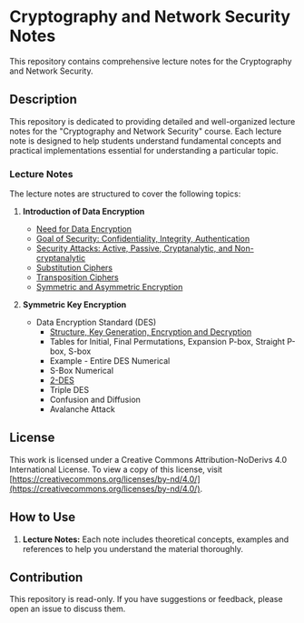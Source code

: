 # Cryptography and Network Security Notes

This repository contains comprehensive lecture notes for the Cryptography and Network Security.
## Description

This repository is dedicated to providing detailed and well-organized lecture notes for the "Cryptography and Network Security" course. Each lecture note is designed to help students understand fundamental concepts and practical implementations essential for understanding a particular topic.

### Lecture Notes

The lecture notes are structured to cover the following topics:

1. **Introduction of Data Encryption**
    - [Need for Data Encryption](https://github.com/leenanadkar/Cryptography-and-Network-Security-Notes/blob/main/Need%20for%20Data%20Encryption)
    - [Goal of Security: Confidentiality, Integrity, Authentication](https://github.com/leenanadkar/Cryptography-and-Network-Security-Notes/blob/main/Goal%20of%20Security%3A%20Confidentiality%2C%20Integrity%2C%20Authentication)
    - [Security Attacks: Active, Passive, Cryptanalytic, and Non-cryptanalytic](https://github.com/leenanadkar/Cryptography-and-Network-Security-Notes/commit/b38b91dbe06b2d9839bd6a7504293ec1ff913de1)
    - [Substitution Ciphers](https://github.com/leenanadkar/Cryptography-and-Network-Security-Notes/blob/main/Substitution%20Ciphers)
    - [Transposition Ciphers](https://github.com/leenanadkar/Cryptography-and-Network-Security-Notes/blob/main/Transposition%20Ciphers)
    - [Symmetric and Asymmetric Encryption](https://github.com/leenanadkar/Cryptography-and-Network-Security-Notes/blob/main/Symmetric%20and%20Asymmetric%20Encryptions)

2. **Symmetric Key Encryption**
    - Data Encryption Standard (DES)
        - [Structure, Key Generation, Encryption and Decryption](https://github.com/leenanadkar/Cryptography-and-Network-Security-Notes/blob/main/DES_Structure%2C%20Key%20Generation%2C%20Encryption%20and%20Decryption)
        - Tables for Initial, Final Permutations, Expansion P-box, Straight P-box, S-box
        - Example - Entire DES Numerical
        - S-Box Numerical
        - [2-DES](https://github.com/leenanadkar/Cryptography-and-Network-Security-Notes/blob/main/2-DES)
        - Triple DES
        - Confusion and Diffusion
        - Avalanche Attack
  
## License

This work is licensed under a Creative Commons Attribution-NoDerivs 4.0 International License. To view a copy of this license, visit [https://creativecommons.org/licenses/by-nd/4.0/](https://creativecommons.org/licenses/by-nd/4.0/).

## How to Use

1. **Lecture Notes:** Each note includes theoretical concepts, examples and references to help you understand the material thoroughly.

## Contribution

This repository is read-only. If you have suggestions or feedback, please open an issue to discuss them.
